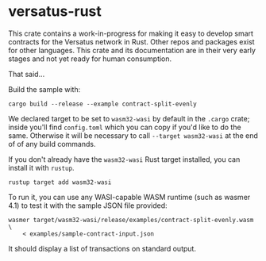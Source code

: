 # versatus-rust

This crate contains a work-in-progress for making it easy to develop smart contracts for the Versatus network in Rust. Other repos and packages exist for other languages. This crate and its documentation are in their very early stages and not yet ready for human consumption.

That said...

Build the sample with:

```
cargo build --release --example contract-split-evenly
```

We declared target to be set to `wasm32-wasi` by default in the `.cargo` crate; inside you'll find `config.toml` which you can copy if you'd like to do the same.
Otherwise it will be necessary to call `--target wasm32-wasi` at the end of of any build commands.

If you don't already have the `wasm32-wasi` Rust target installed, you can install it with `rustup`.

```
rustup target add wasm32-wasi
```

To run it, you can use any WASI-capable WASM runtime (such as wasmer 4.1) to test it with the sample JSON file provided:

```
wasmer target/wasm32-wasi/release/examples/contract-split-evenly.wasm \
    < examples/sample-contract-input.json
```

It should display a list of transactions on standard output.

